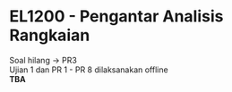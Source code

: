 # EL1200 - Pengantar Analisis Rangkaian
Soal hilang -> PR3 \
Ujian 1 dan PR 1 - PR 8 dilaksanakan offline \
**TBA**
